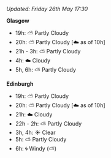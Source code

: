 *Updated: Friday 26th May 17:30*

**Glasgow**

* 19h: :partly_sunny: Partly Cloudy
* 20h: :partly_sunny: Partly Cloudy [:cloud: as of 10h]
* 21h - 3h: :partly_sunny: Partly Cloudy
* 4h: :cloud: Cloudy
* 5h, 6h: :partly_sunny: Partly Cloudy

**Edinburgh**

* 19h: :partly_sunny: Partly Cloudy
* 20h: :partly_sunny: Partly Cloudy [:cloud: as of 10h]
* 21h: :cloud: Cloudy
* 22h - 2h: :partly_sunny: Partly Cloudy
* 3h, 4h: :sunny: Clear
* 5h: :partly_sunny: Partly Cloudy
* 6h: :cyclone: Windy (:partly_sunny:)
